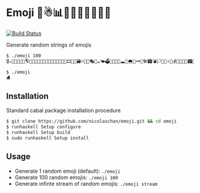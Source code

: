 # Emoji 🥁☃📊💽🌞🌚🚊🚥🏤🏸
[![Build Status](https://img.shields.io/travis/nicolaschan/emoji.svg)](https://travis-ci.org/nicolaschan/emoji)

Generate random strings of emojis

```bash
$ ./emoji 100
🎖✏🍾🏮📧📕🏹🌎🎇🏢💌📗🎌🚬🥞🍺📘🌛🏉🐄📓🚞🎞🌚🐴🗃🔥🦃🌚🎭🏯☁🌤🗳🍓🏨🏢🦊🕳🎼🌨🛵🗝🍚🛠🏙💣🏳🚂🔬⭐🔏💰🥉📙🥑🚨🏙🌿🍌🍃🥒💽⌛🎌🗓🏪🦄⛵🐛🎙✨🦐🐷🥁📿🎽🛴🐍🚋📤🔒⛰⛓🎥🧀🏠🔥🚁🎙🥋🦂🥖🎐💵🚓‍⛓🐆🐸
```

```bash
$ ./emoji
⛸
```

## Installation
Standard cabal package installation procedure
```bash
$ git clone https://github.com/nicolaschan/emoji.git && cd emoji
$ runhaskell Setup configure
$ runhaskell Setup build
$ sudo runhaskell Setup install
```

## Usage
- Generate 1 random emoji (default): `./emoji`
- Generate 100 random emojis: `./emoji 100`
- Generate infinte stream of random emojis: `./emoji stream`
